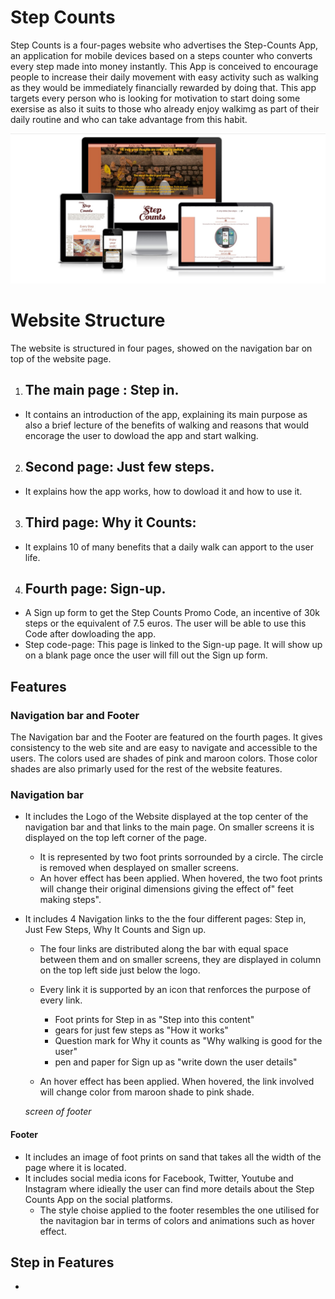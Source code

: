 # Step Counts
Step Counts is a four-pages website who advertises the Step-Counts App, an application for mobile devices based on a steps counter who converts every step made into money instantly. This App is conceived to encourage people to increase their daily movement with easy activity such as walking  as they would be immediately financially rewarded by doing that. This app targets every person who is looking for motivation to start doing some exersise as also it suits to those who already enjoy walkimg as part of their daily routine and who can take advantage from this habit.

![Responsive project on different screens](assets/image/responsive-step-counts.jpg)

# Website Structure
The website is structured in four pages, showed on the navigation bar on top of the website page.

1. ## The main page : Step in. 
- It contains an introduction of the app, explaining its main purpose as also a brief lecture of the benefits of walking and reasons that would encorage the user to dowload the app and start walking.
2. ## Second page: Just few steps.
- It explains how the app works, how to dowload it and how to use it.
3. ## Third page: Why it Counts:
- It explains 10 of many benefits that a daily walk can apport to the user life.
4. ## Fourth page: Sign-up.
- A Sign up form to get the Step Counts Promo Code, an incentive of 30k steps or the equivalent of 7.5 euros. The user will be able to use this Code after dowloading the app.
- Step code-page: This page is linked to the Sign-up page. It will show up on a blank page once the user will fill out the Sign up form. 

## Features
### Navigation bar and Footer
The Navigation bar and the Footer are featured on the fourth pages. It gives consistency to the web site and are easy to navigate and accessible to the users. The colors used are shades of pink and maroon colors. Those color shades are also primarly used for the rest of the website features.

### Navigation bar 

- It includes the Logo of the Website displayed at the top center of the navigation bar and that links to the main page. On smaller screens it is displayed on the top left corner of the page.

  
  -  It is represented by two foot prints sorrounded by a circle. The circle is removed when desplayed on smaller screens.
   - An hover effect has been applied. When hovered, the two foot prints will change their original dimensions giving the effect of" feet making steps". 
    
- It includes 4  Navigation links to the the four different pages: Step in, Just Few Steps, Why It Counts and Sign up.
     - The four links are distributed along the bar with equal space between them and on smaller screens, they are displayed in column on the top left side just below the logo.
     - Every link it is supported by an icon that renforces the purpose of every link.
         - Foot prints for Step in as "Step into this content"
         - gears for just few steps as "How it works"
         - Question mark for Why it counts as "Why walking is good for the user"
         - pen and paper for Sign up as "write down the user details"

     - An hover effect has been applied. When hovered, the link involved will change color from maroon shade to pink shade.

     *screen of footer*

#### Footer
  - It includes an image of foot prints on sand that takes all the width of the page where it is located.
  - It includes social media icons for Facebook, Twitter, Youtube and Instagram where idieally the user can find more details about the Step Counts App on the social platforms.
     - The style choise  applied to the footer resembles the one utilised for the navitagion bar in terms of colors and animations such as hover effect.

  
## Step in Features
-    

 



